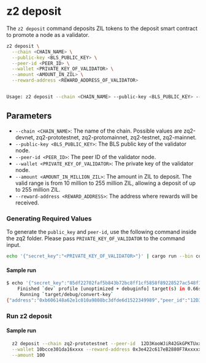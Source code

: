 # z2 deposit

The `z2 deposit` command deposits ZIL tokens to the deposit smart contract to promote a node as a validator.


```bash
z2 deposit \
  --chain <CHAIN_NAME> \
  --public-key <BLS_PUBLIC_KEY> \
  --peer-id <PEER_ID> \
  --wallet <PRIVATE_KEY_OF_VALIDATOR> \
  --amount <AMOUNT_IN_ZIL> \
  --reward-address <REWARD_ADDRESS_OF_VALIDATOR>


Usage: z2 deposit --chain <CHAIN_NAME> --public-key <BLS_PUBLIC_KEY> --peer-id <PEER_ID> --wallet <PRIVATE_KEY_OF_VALIDATOR> --amount <AMOUNT_IN_ZIL> --reward-address <REWARD_ADDRESS_OF_VALIDATOR>
```
## Parameters
* `--chain <CHAIN_NAME>`: The name of the chain. Possible values are zq2-devnet, zq2-prototestnet, zq2-protomainnet, zq2-testnet, zq2-mainnet.
* `--public-key <BLS_PUBLIC_KEY>`: The BLS public key of the validator node.
* `--peer-id <PEER_ID>`: The peer ID of the validator node.
* `--wallet <PRIVATE_KEY_OF_VALIDATOR>`: The private key of the validator node.
* `--amount <AMOUNT_IN_MILLION_ZIL>`: The amount in ZIL to deposit. The valid range is from 10 million to 255 million ZIL, allowing a deposit of up to 255 million ZIL.
* `--reward-address <REWARD_ADDRESS>`: The address where rewards will be received.

### Generating Required Values
To generate the `public_key` and `peer-id`, use the following command inside the zq2 folder. Please pass `PRIVATE_KEY_OF_VALIDATOR` to the command input.
```bash
echo '{"secret_key":"<PRIVATE_KEY_OF_VALIDATOR>"}' | cargo run --bin convert-key
```
#### Sample run
```bash
$ echo '{"secret_key":"85df22702faf5b843b72bc8ff1cf5858f89228527ac548f1e03ad715c80d45c1"}' | cargo run --bin convert-key
    Finished `dev` profile [unoptimized + debuginfo] target(s) in 0.66s
     Running `target/debug/convert-key`
{"address":"0xb606148a62e1c010a9808bc3dfde6d1522349989","peer_id":"12D3KooWFWJA4UdQxBVp9LndNzQgyAv8baSRoLuXi2tLu8pTMqtu","public_key":"ab82e738f757a270e0e8a0d9e90b8bad98f5d8cb436b053e12b85a2567ff15fe1f274d827724c269bf03d1w328750f92"}
```

### Run z2 deposit

#### Sample run


```bash
  z2 deposit --chain zq2-prototestnet --peer-id  12D3KooWJiR42GkGPKTUxxxxx --public-key 9357841b3d8135d55aa8d2ece84de720cafd9c1c055b4e46dxxxx \
  --wallet 10bcce301da16xxxx --reward-address 0x3e422c617eB2880F7Axxxxx \
  --amount 100
```
